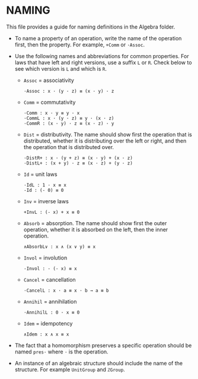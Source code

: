 NAMING
======

This file provides a guide for naming definitions in the Algebra folder.

* To name a property of an operation, write the name of the operation
  first, then the property. For example, `+Comm` or `·Assoc`.

* Use the following names and abbreviations for common properties.
  For laws that have left and right versions, use a suffix `L` or `R`.
  Check below to see which version is `L` and which is `R`.
  - `Assoc` = associativity

    ```
    ·Assoc : x · (y · z) ≡ (x · y) · z
    ```

  - `Comm` = commutativity

    ```
    ·Comm : x · y ≡ y · x
    ·CommL : x · (y · z) ≡ y · (x · z)
    ·CommR : (x · y) · z ≡ (x · z) · y
    ```

  - `Dist` = distributivity. The name should show first the operation
    that is distributed, whether it is distributing over the left or
    right, and then the operation that is distributed over.

    ```
    ·DistR+ : x · (y + z) ≡ (x · y) + (x · z)
    ·DistL+ : (x + y) · z ≡ (x · z) + (y · z)
    ```

  - `Id` = unit laws

    ```
    ·IdL : 1 · x ≡ x
    -Id : (- 0) ≡ 0
    ```

  - `Inv` = inverse laws

    ```
    +InvL : (- x) + x ≡ 0
    ```

  - `Absorb` = absorption. The name should show first the outer
    operation, whether it is absorbed on the left, then the inner
    operation.

    ```
    ∧AbsorbL∨ : x ∧ (x ∨ y) ≡ x
    ```

  - `Invol` = involution

    ```
    -Invol : - (- x) ≡ x
    ```

  - `Cancel` = cancellation

    ```
    ·CancelL : x · a ≡ x · b → a ≡ b
    ```

  - `Annihil` = annihilation

    ```
    ·AnnihilL : 0 · x ≡ 0
    ```

  - `Idem` = idempotency

    ```
    ∧Idem : x ∧ x ≡ x
    ```

* The fact that a homomorphism preserves a specific operation
  should be named `pres·` where `·` is the operation.

* An instance of an algebraic structure should include the
  name of the structure. For example `UnitGroup` and `ℤGroup`.
